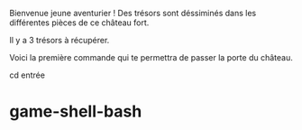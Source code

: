 Bienvenue jeune aventurier !
Des trésors sont déssiminés dans les différentes pièces de ce château fort.

Il y a 3 trésors à récupérer.

Voici la première commande qui te permettra de passer la porte du château.

cd entrée
# game-shell-bash
